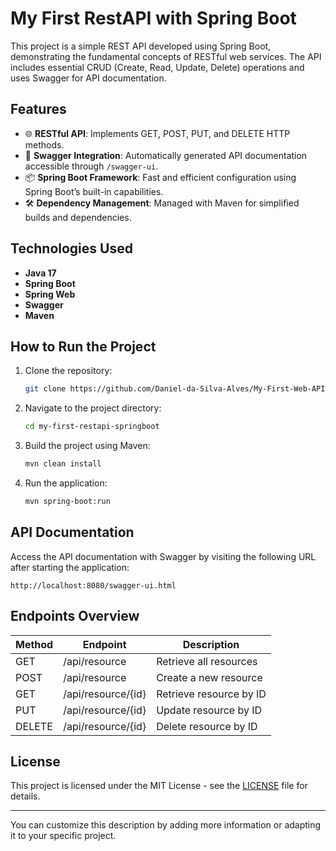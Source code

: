 # My First RestAPI with Spring Boot

This project is a simple REST API developed using Spring Boot, demonstrating the fundamental concepts of RESTful web services. The API includes essential CRUD (Create, Read, Update, Delete) operations and uses Swagger for API documentation.

## Features
- 🌐 **RESTful API**: Implements GET, POST, PUT, and DELETE HTTP methods.
- 📄 **Swagger Integration**: Automatically generated API documentation accessible through `/swagger-ui`.
- 📦 **Spring Boot Framework**: Fast and efficient configuration using Spring Boot’s built-in capabilities.
- 🛠️ **Dependency Management**: Managed with Maven for simplified builds and dependencies.

## Technologies Used
- **Java 17**
- **Spring Boot**
- **Spring Web**
- **Swagger**
- **Maven**

## How to Run the Project
1. Clone the repository:
   ```bash
   git clone https://github.com/Daniel-da-Silva-Alves/My-First-Web-API-with-Springboot.git
   ```
2. Navigate to the project directory:
   ```bash
   cd my-first-restapi-springboot
   ```
3. Build the project using Maven:
   ```bash
   mvn clean install
   ```
4. Run the application:
   ```bash
   mvn spring-boot:run
   ```

## API Documentation
Access the API documentation with Swagger by visiting the following URL after starting the application:

```
http://localhost:8080/swagger-ui.html
```

## Endpoints Overview
| Method | Endpoint        | Description                |
|--------|-----------------|----------------------------|
| GET    | /api/resource    | Retrieve all resources     |
| POST   | /api/resource    | Create a new resource      |
| GET    | /api/resource/{id} | Retrieve resource by ID    |
| PUT    | /api/resource/{id} | Update resource by ID      |
| DELETE | /api/resource/{id} | Delete resource by ID      |

## License
This project is licensed under the MIT License - see the [LICENSE](LICENSE) file for details.

---

You can customize this description by adding more information or adapting it to your specific project.

